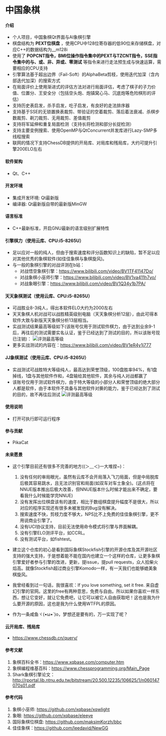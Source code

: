 # 中国象棋

#### 介绍
+ 个人项目，中国象棋Qt界面与AI象棋引擎
+ 棋盘结构为 **PEXT位棋盘** ，使用CPU中128位寄存器的低90位来存储棋盘，对应C++的数据结构为__m128i
+ 使用了 **POPCNT指令，BMI位操作指令集中的PEXT与TZCNT指令，SSE指令集中的与、或、非、异或、零测试** 等指令来进行走法预生成与快速运算，需要相应的CPU支持
+ 引擎算法基于超出边界（Fail-Soft）的AlphaBeta剪枝，使用迭代加深（含内部迭代加深）的搜索方式
+ 在局面评价上使用渐进式的评估方法对进行局面评估，考虑了棋子的子力价值、位置分、王安全分（包括空头炮、炮镇窝心马、沉底炮等危险棋形的评估）
+ 支持历史表启发，杀手启发，吃子启发，有良好的走法排序器
+ 支持基于SSE的无锁置换表裁剪、带验证的空着裁剪、落后着法衰减、杀棋步数裁剪、剃刀裁剪、无用裁剪、差值裁剪
+ 支持将军延伸和重复局面检测（支持长将检测和部分长捉检测）
+ 支持主要变例搜索、使用OpenMP与QtConcurrent并发库进行Lazy-SMP多线程搜索
+ 联网的情况下支持ChessDB提供的开局库、对局库和残局库，大约可提升引擎200ELO左右

#### 软件架构
+ Qt、C++

#### 开发环境
+ 集成开发环境: Qt最新版
+ 编译器: Qt最新版自带的最新版MinGW 

#### 语言标准
+ C++最新标准，开启GNU最新的语言级别扩展特性

#### 引擎棋力（使用云库、CPU:i5-8265U）
+ 足以应对一般的纯人，但由于搜索速度和评分函数知识上的缺陷，暂不足以应对其他优秀的象棋软件(如佳佳象棋与象棋旋风)。
+ 与一般的象棋引擎的对战评测在b站：
    + 对战悟空象棋引擎：https://www.bilibili.com/video/BV1TF41147Do/ 
    + 对战象棋小巫师引擎：https://www.bilibili.com/video/BV1va411h7yo/ 
    + 对战象眼引擎：https://www.bilibili.com/video/BV1Q34y1b7PA/

#### 天天象棋测试（使用云库、CPU:i5-8265U）
+ 可战胜业8-3纯人，得出本软件ELO大约为2000左右
+ 天天象棋人机对战可以战胜精英级别电脑（天天象棋分析12层），由此可得本软件大致与新版天天象棋分析13层相当。
+ 实战测试结果最高等级如下(该账号仅用于测试软件棋力，由于达到业余9-1后，再往后的测试需要实名认证，鉴于已经达到了测试的目的，所以该账号现已注销)：
![评测最高等级](https://images.gitee.com/uploads/images/2021/0823/185211_45f94b91_7628839.jpeg "QQ图片20210823185009.jpg")
+ 更多实战测试的内容在：https://www.bilibili.com/video/BV1eR4y1j777

#### JJ象棋测试（使用云库、CPU:i5-8265U）
+ 实战测试可战胜特大等级纯人，最高达到荣誉顶级，100盘胜率94%，有1盘掉线，1盘与其他软件作和，4盘输给其他软件，其余与纯人对战都赢了
+ 该账号仅用于测试软件棋力，由于特大等级的小部分人和荣誉顶级的绝大部分人都是软件，由于本软件不具备与其他软件对撕的能力，鉴于已经达到了测试的目的，故不再往后测试
![评测最高等级](https://images.gitee.com/uploads/images/2021/0921/212032_434c1039_7628839.jpeg "Screenshot_2021-09-21-21-16-53-960_cn.jj.chess.mi.jpg")

#### 使用说明
+ 打开可执行即可运行程序

#### 参与贡献
+ PikaCat

#### 未来愿景
+ 这个引擎目前还有很多不完善的地方((＞﹏＜)一大堆捏~)：
    1. 没有任何的审局眼光，虽然有云库不会开局落入飞刀局面，但是中局脱库后极其容易跳水，且无法识别官和局面(如双车对车士象全)。(这点将在NNUE版本推出后极大改善，但NNUE版本什么时候才能出来不确定，要看我什么时候能学完NNUE)
    2. 没有发挥出位棋盘该有的速度，相比于数组棋盘提升幅度不是很大，所以对应的程序实现还有很多未被发现的Bug没有解决。
    3. 搜索速度不快，剪枝力度不够大，NPS比不上免费的佳佳象棋引擎，更不用说商业引擎了。
    4. 没有UCI协议支持，目前无法使用命令模式将引擎与界面解耦。
    5. 没有引擎ELO测评平台，如CCRL。
    6. 没有测试平台，如fishtest。

+ 建立这个仓库的初心是看到国际象棋Stockfish引擎的开源仓库及其开源社区支持的强大支持，于是想着能不能在国内也建立一个这样的仓库，让更多象棋引擎爱好者参与引擎的改进，更新，提issue，提pull requests，众人拾柴火焰高。就像Stockfish超过商业引擎Komodo一样，有一天我们也能够媲美象棋旋风。
+ 我曾经看到过一句话，我很喜欢：If you love something, set it free. 来自虚幻引擎的官网。这里的free有两种意思，免费与自由。所以如果你喜欢一样东西，想让它变好，就让它免费吧，让它可以被它人自由获取吧！这也是我为什么要开源的原因，这也是我为什么使用WTFPL的原因。
+ 作为一条咸鱼ヾ(•ω•`)o，梦想还是要有的，万一实现了呢？

#### 云开局库、残局库
+ https://www.chessdb.cn/query/

#### 参考文献
1. 象棋百科全书：https://www.xqbase.com/computer.htm
2. 象棋编程维基百科：https://www.chessprogramming.org/Main_Page
3. Shark象棋引擎论文：http://rportal.lib.ntnu.edu.tw/bitstream/20.500.12235/106625/1/n060147070s01.pdf

#### 参考代码
1. 象棋小巫师: https://github.com/xqbase/xqwlight
2. 象眼: https://github.com/xqbase/eleeye
3. 国际象棋位棋盘: https://github.com/maksimKorzh/bbc
4. 佳佳象棋：https://github.com/leedavid/NewGG